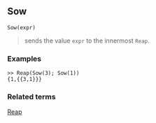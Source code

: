 ## Sow

```
Sow(expr)
```

> sends the value `expr` to the innermost `Reap`.

### Examples  
```
>> Reap(Sow(3); Sow(1))
{1,{{3,1}}}
```

### Related terms
[Reap](Reap.md)